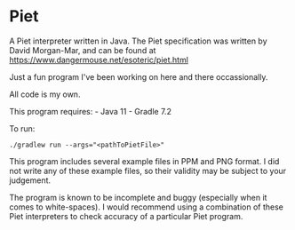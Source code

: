 # Piet
A Piet interpreter written in Java.
The Piet specification was written by David Morgan-Mar, and can be found at 
https://www.dangermouse.net/esoteric/piet.html

Just a fun program I've been working on here and there occassionally.

All code is my own.

This program requires:
    - Java 11
    - Gradle 7.2

To run:

    ./gradlew run --args="<pathToPietFile>"

This program includes several example files in PPM and PNG format.
I did not write any of these example files, so their validity
may be subject to your judgement.

The program is known to be incomplete and buggy (especially when it comes to white-spaces).
I would recommend using a combination of these Piet interpreters to check accuracy of a particular Piet program.